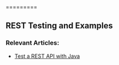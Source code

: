 =========

## REST Testing and Examples


### Relevant Articles: 
- [Test a REST API with Java](http://www.baeldung.com/2011/10/13/integration-testing-a-rest-api/)
